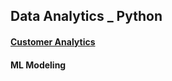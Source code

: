 
## Data Analytics _ Python

#### [Customer Analytics](https://github.com/ttobaegi/Selfstudy_python/tree/main/Customer%20Analytics)
#### ML Modeling
